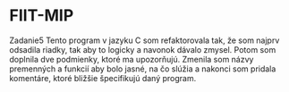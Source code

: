 # FIIT-MIP
Zadanie5
Tento program v jazyku C som refaktorovala tak, že som najprv odsadila riadky, tak aby to logicky a navonok dávalo zmysel. Potom som doplnila dve podmienky, ktoré ma upozorňujú. Zmenila som názvy premenných a funkcií aby bolo jasné, na čo slúžia a nakonci som pridala komentáre, ktoré bližšie špecifikujú daný program.
